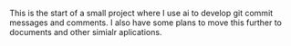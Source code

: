 This is the start of a small project where I use ai to develop git commit messages and comments. I also have some plans to move this further to documents and other simialr aplications.
